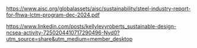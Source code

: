
https://www.aisc.org/globalassets/aisc/sustainability/steel-industry-report-for-fhwa-lctm-program-dec-2024.pdf

https://www.linkedin.com/posts/kellylevyroberts_sustainable-design-ncsea-activity-7250204410717290496-Nyd0?utm_source=share&utm_medium=member_desktop